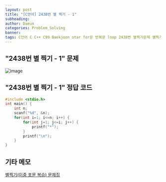 ```yaml
---
layout: post
title: "[C언어] 2438번 별 찍기 - 1"
subheading: 
author: Daeun
categories: Problem_Solving
banner:
tags: C언어 C C++ C99 Baekjoon star for문 반복문 loop 2438번 별찍기문제 별찍기문제집
---
```


## "2438번 별 찍기 - 1" 문제
![image](https://user-images.githubusercontent.com/79370538/219665558-1e8cd24f-155d-4ae2-b683-02b7ebff381e.png)

## "2438번 별 찍기 - 1" 정답 코드
```c
#include <stdio.h>
int main() {
	int n;
	scanf("%d", &n);
	for(int i=1; i<=n; i++) {
		for(int j=1; j<=i; j++) {
			printf("*");
		}
		printf("\n");
	}                       
}
```

## 기타 메모
[별찍기(이중 포문 복습) 문제집](https://www.acmicpc.net/workbook/view/11093)